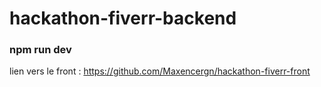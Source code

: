 # hackathon-fiverr-backend

### npm run dev

lien vers le front : https://github.com/Maxencergn/hackathon-fiverr-front

